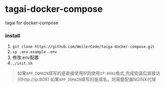 # tagai-docker-compose
tagai for docker-compose


### install

1. `git clone https://github.com/WeilerCode/taiga-docker-compose.git`
2. `cp .env.example .env`
3. 修改.env配置
4. `./init.sh`

> 如果`APP_DOMAIN`填写的是直接使用IP则使用`IP:8081`格式,完成安装后直接访问http://ip:8081
> 如果`APP_DOMAIN`填写的是域名，则需要配置NGINX代理